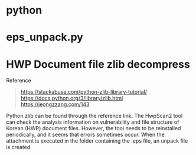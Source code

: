 # python

# eps_unpack.py 
# HWP Document file zlib decompress

Reference
> https://stackabuse.com/python-zlib-library-tutorial/
> https://docs.python.org/3/library/zlib.html
> https://jeongzzang.com/143

Python zlib can be found through the reference link.
The HwpScan2 tool can check the analysis information on vulnerability and file structure of Korean (HWP) document files.
However, the tool needs to be reinstalled periodically, and it seems that errors sometimes occur.
When the attachment is executed in the folder containing the .eps file, an unpack file is created.
